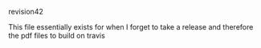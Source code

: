 revision42

This file essentially exists for when I forget to take a release and therefore the pdf files to build on travis
